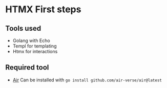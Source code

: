 # HTMX First steps

## Tools used

- Golang with Echo
- Templ for templating
- Htmx for interactions

## Required tool

- [Air](https://github.com/air-verse/air) Can be installed with `go install github.com/air-verse/air@latest`
